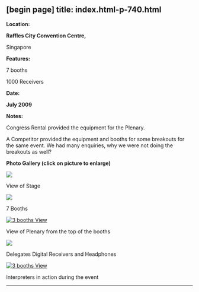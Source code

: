 [begin page]
 title: index.html-p-740.html
----------------------------------------------------------

**Location:**

**Raffles City Convention Centre,**

Singapore

**Features:**

7 booths

1000 Receivers

**Date:**

**July 2009**

**Notes:**

Congress Rental provided the equipment for the Plenary.

A Competitor provided the equipment and booths for some breakouts for the same event. We had many enquiries, why we were not doing the breakouts as well?

**Photo Gallery (click on picture to enlarge)**

[ ![ ](wp-content/uploads/2011/09/interpol_stage_s.jpg)](wp-content/uploads/2011/09/interpol_stage_l.jpg)

View of Stage

[ ![  ](wp-content/uploads/2011/09/interpol_7booths_s.jpg)](wp-content/uploads/2011/09/interpol_7booths_l.jpg)

7 Booths

[ ![3 booths View](wp-content/uploads/2011/09/interpol_planery_s.jpg)](wp-content/uploads/2011/09/interpol_planery_l.jpg)

View of Plenary from the top of the booths

[ ![ ](wp-content/uploads/2011/09/interpol_delegates_s.jpg)](wp-content/uploads/2011/09/interpol_delegates_l.jpg)

Delegates Digital Receivers and Headphones

[ ![3 booths View](wp-content/uploads/2011/09/interpol_interpreter_s.jpg)](wp-content/uploads/2011/09/interpol_interpreter_l.jpg)

Interpreters in action during the event




----------------------------------------------------------
